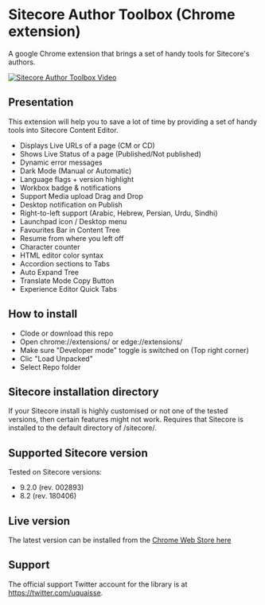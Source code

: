 # Sitecore Author Toolbox (Chrome extension)
A google Chrome extension that brings a set of handy tools for Sitecore's authors.

[![Sitecore Author Toolbox Video](http://img.youtube.com/vi/f-IT1sLyl44/0.jpg)](http://www.youtube.com/watch?v=f-IT1sLyl44)


## Presentation

This extension will help you to save a lot of time by providing a set of handy tools into Sitecore Content Editor.

* Displays Live URLs of a page (CM or CD)
* Shows Live Status of a page (Published/Not published) 
* Dynamic error messages
* Dark Mode (Manual or Automatic)
* Language flags + version highlight
* Workbox badge & notifications
* Support Media upload Drag and Drop
* Desktop notification on Publish
* Right-to-left support (Arabic, Hebrew, Persian, Urdu, Sindhi)
* Launchpad icon / Desktop menu
* Favourites Bar in Content Tree
* Resume from where you left off
* Character counter
* HTML editor color syntax
* Accordion sections to Tabs
* Auto Expand Tree
* Translate Mode Copy Button
* Experience Editor Quick Tabs

## How to install

* Clode or download this repo
* Open chrome://extensions/ or edge://extensions/
* Make sure "Developer mode" toggle is switched on (Top right corner)
* Clic "Load Unpacked"
* Select Repo folder

## Sitecore installation directory

If your Sitecore install is highly customised or not one of the tested versions, then certain features might not work.
Requires that Sitecore is installed to the default directory of /sitecore/.


## Supported Sitecore version

Tested on Sitecore versions:
* 9.2.0 (rev. 002893)
* 8.2 (rev. 180406)

## Live version

The latest version can be installed from the [Chrome Web Store here](https://chrome.google.com/webstore/detail/mckfcmcdbgkgffdknpkaihjigmcnnbco/) 

## Support

The official support Twitter account for the library is at <https://twitter.com/uquaisse>.

